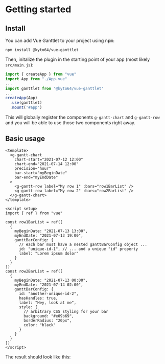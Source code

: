 # Getting started

## Install

You can add Vue Ganttlet to your project using <kbd>npm</kbd>:

```
npm install @kyto64/vue-ganttlet
```

Then, initalize the plugin in the starting point of your app (most likely `src/main.js`):

```javascript
import { createApp } from "vue"
import App from "./App.vue"
...
import ganttlet from '@kyto64/vue-ganttlet'
...
createApp(App)
  .use(ganttlet)
  .mount('#app')
```

This will globally register the components `g-gantt-chart` and `g-gantt-row` and you will be able to use those two components right away.

## Basic usage

```vue
<template>
  <g-gantt-chart
    chart-start="2021-07-12 12:00"
    chart-end="2021-07-14 12:00"
    precision="hour"
    bar-start="myBeginDate"
    bar-end="myEndDate"
  >
    <g-gantt-row label="My row 1" :bars="row1BarList" />
    <g-gantt-row label="My row 2" :bars="row2BarList" />
  </g-gantt-chart>
</template>

<script setup>
import { ref } from "vue"

const row1BarList = ref([
  {
    myBeginDate: "2021-07-13 13:00",
    myEndDate: "2021-07-13 19:00",
    ganttBarConfig: {
      // each bar must have a nested ganttBarConfig object ...
      id: "unique-id-1", // ... and a unique "id" property
      label: "Lorem ipsum dolor"
    }
  }
])
const row2BarList = ref([
  {
    myBeginDate: "2021-07-13 00:00",
    myEndDate: "2021-07-14 02:00",
    ganttBarConfig: {
      id: "another-unique-id-2",
      hasHandles: true,
      label: "Hey, look at me",
      style: {
        // arbitrary CSS styling for your bar
        background: "#e09b69",
        borderRadius: "20px",
        color: "black"
      }
    }
  }
])
</script>
```

The result should look like this:
<g-gantt-chart chart-start="2021-07-12 12:00" chart-end="2021-07-14 12:00" precision="hour" width="100%" bar-start="myBeginDate" bar-end="myEndDate"> <g-gantt-row label="My row 1" :bars="row1BarList"/>
<g-gantt-row label="My row 2" :bars="row2BarList"/>
</g-gantt-chart>

<script setup>

import { ref } from "vue"

const row1BarList = ref([
  {
    myBeginDate: "2021-07-13 13:00",
    myEndDate: "2021-07-13 19:00",
    ganttBarConfig: {    // each bar must have a nested ganttBarConfig object ...
      id: "unique-id-1", // ... and a unique "id" property
      label: "Lorem ipsum dolor"
    }
  }
])
const row2BarList = ref([
  {
    myBeginDate: "2021-07-13 00:00",
    myEndDate: "2021-07-14 02:00",
    ganttBarConfig: {
      id: "another-unique-id-2",
      hasHandles: true,
      label: "Hey, look at me",
      style: {
        // arbitrary CSS styling for your bar
        background: "#e09b69",
        borderRadius: "20px",
        color: "#000000"
      },
      class: "foo" // you can also add CSS classes to your bars!
    }
  }
])
</script>
